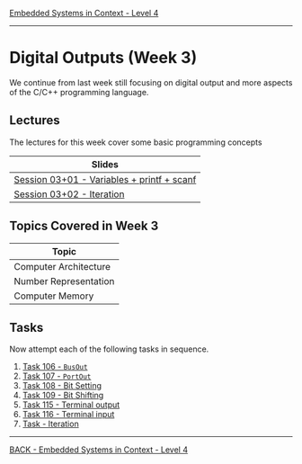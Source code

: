 [Embedded Systems in Context - Level 4](README.md)

---

# Digital Outputs (Week 3)
We continue from last week still focusing on digital output and more aspects of the C/C++ programming language.

## Lectures
The lectures for this week cover some basic programming concepts

| Slides |
| --- |
| [Session 03+01 - Variables + printf + scanf](https://liveplymouthac-my.sharepoint.com/:p:/g/personal/nicholas_outram_plymouth_ac_uk/ET-lZkT0siJEp6p10C06lxYBYltE1AaFuhY6dRLyHyBcTg?e=uJ3PK4) |
| [Session 03+02 - Iteration](https://liveplymouthac-my.sharepoint.com/:p:/g/personal/nicholas_outram_plymouth_ac_uk/EehKTtTJ5ahPg7nl395kuuEBnFX4gvgVrEQLRLGAeVRn5A) |

## Topics Covered in Week 3

| Topic |
| --- |
| Computer Architecture |
| Number Representation |
| Computer Memory |


## Tasks
Now attempt each of the following tasks in sequence.

 1. [Task 106 - `BusOut`](TASK106.md)
 1. [Task 107 - `PortOut`](TASK107.md)
 1. [Task 108 - Bit Setting]()
 1. [Task 109 - Bit Shifting]()
 1. [Task 115 - Terminal output]()
 1. [Task 116 - Terminal input]()
 1. [Task - Iteration]()

---

[BACK - Embedded Systems in Context - Level 4](README.md)